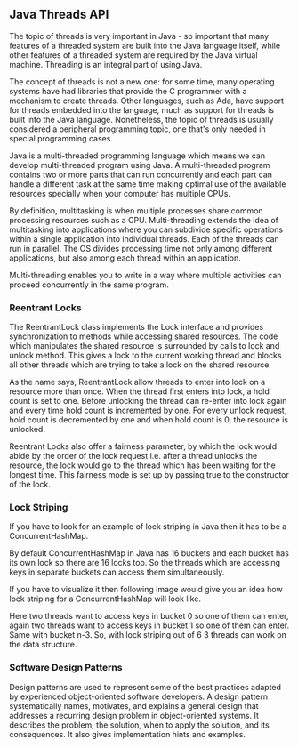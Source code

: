 ## Java Threads API
The topic of threads is very important in Java - so important that many features of a threaded system
are built into the Java language itself, while other features of a threaded system are required by the
Java virtual machine. Threading is an integral part of using Java.

The concept of threads is not a new one: for some time, many operating systems have had libraries
that provide the C programmer with a mechanism to create threads. Other languages, such as Ada,
have support for threads embedded into the language, much as support for threads is built into the
Java language. Nonetheless, the topic of threads is usually considered a peripheral programming
topic, one that's only needed in special programming cases.

Java is a multi-threaded programming language which means we can develop multi-threaded program using Java. A multi-threaded program contains two or more parts that can run concurrently and each part can handle a different task at the same time making optimal use of the available resources specially when your computer has multiple CPUs.

By definition, multitasking is when multiple processes share common processing resources such as a CPU. Multi-threading extends the idea of multitasking into applications where you can subdivide specific operations within a single application into individual threads. Each of the threads can run in parallel. The OS divides processing time not only among different applications, but also among each thread within an application.

Multi-threading enables you to write in a way where multiple activities can proceed concurrently in the same program.

### Reentrant Locks
The ReentrantLock class implements the Lock interface and provides synchronization to methods while accessing shared resources. The code which manipulates the shared resource is surrounded by calls to lock and unlock method. This gives a lock to the current working thread and blocks all other threads which are trying to take a lock on the shared resource.



As the name says, ReentrantLock allow threads to enter into lock on a resource more than once. When the thread first enters into lock, a hold count is set to one. Before unlocking the thread can re-enter into lock again and every time hold count is incremented by one. For every unlock request, hold count is decremented by one and when hold count is 0, the resource is unlocked.

Reentrant Locks also offer a fairness parameter, by which the lock would abide by the order of the lock request i.e. after a thread unlocks the resource, the lock would go to the thread which has been waiting for the longest time. This fairness mode is set up by passing true to the constructor of the lock.

### Lock Striping
If you have to look for an example of lock striping in Java then it has to be a ConcurrentHashMap.

By default ConcurrentHashMap in Java has 16 buckets and each bucket has its own lock so there are 16 locks too. So the threads which are accessing keys in separate buckets can access them simultaneously.

If you have to visualize it then following image would give you an idea how lock striping for a ConcurrentHashMap will look like.

Here two threads want to access keys in bucket 0 so one of them can enter, again two threads want to access keys in bucket 1 so one of them can enter. Same with bucket n-3. So, with lock striping out of 6 3 threads can work on the data structure.

### Software Design Patterns
Design patterns are used to represent some of the best practices adapted by experienced object-oriented software developers. A design pattern systematically names, motivates, and explains a general design that addresses a recurring design problem in object-oriented systems. It describes the problem, the solution, when to apply the solution, and its consequences. It also gives implementation hints and examples.
